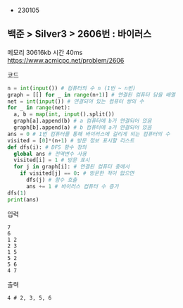 - 230105
## 백준 > Silver3 > 2606번 : 바이러스
메모리 30616kb 시간 40ms  
https://www.acmicpc.net/problem/2606  

코드
```python
n = int(input()) # 컴퓨터의 수 n (1번 ~ n번)
graph = [[] for _ in range(n+1)] # 연결된 컴퓨터 담을 배열
net = int(input()) # 연결되어 있는 컴퓨터 쌍의 수
for _ in range(net):
  a, b = map(int, input().split())
  graph[a].append(b) # a 컴퓨터에 b가 연결되어 있음
  graph[b].append(a) # b 컴퓨터에 a가 연결되어 있음
ans = 0 # 1번 컴퓨터를 통해 바이러스에 걸리게 되는 컴퓨터의 수
visited = [0]*(n+1) # 방문 정보 표시할 리스트
def dfs(i): # DFS 함수 정의
  global ans # 전역변수 사용
  visited[i] = 1 # 방문 표시
  for j in graph[i]: # 연결된 컴퓨터 중에서
    if visited[j] == 0: # 방문한 적이 없으면
      dfs(j) # 함수 호출
      ans += 1 # 바이러스 컴퓨터 수 증가
dfs(1)
print(ans)
```

입력
```
7
6
1 2
2 3
1 5
5 2
5 6
4 7
```

출력
```
4 # 2, 3, 5, 6
```